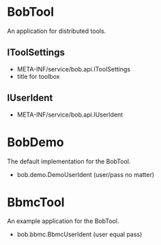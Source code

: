 # BobTool

An application for distributed tools.

## IToolSettings

* META-INF/service/bob.api.IToolSettings
* title for toolbox

## IUserIdent

* META-INF/service/bob.api.IUserIdent

# BobDemo

The default implementation for the BobTool.

* bob.demo.DemoUserIdent (user/pass no matter)

# BbmcTool

An example application for the BobTool.

* bob.bbmc.BbmcUserIdent (user equal pass)
